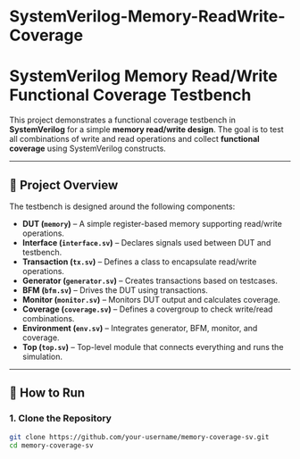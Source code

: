 # SystemVerilog-Memory-ReadWrite-Coverage
# SystemVerilog Memory Read/Write Functional Coverage Testbench

This project demonstrates a functional coverage testbench in **SystemVerilog** for a simple **memory read/write design**. The goal is to test all combinations of write and read operations and collect **functional coverage** using SystemVerilog constructs.

---

## 🧠 Project Overview

The testbench is designed around the following components:

- **DUT (`memory`)** – A simple register-based memory supporting read/write operations.
- **Interface (`interface.sv`)** – Declares signals used between DUT and testbench.
- **Transaction (`tx.sv`)** – Defines a class to encapsulate read/write operations.
- **Generator (`generator.sv`)** – Creates transactions based on testcases.
- **BFM (`bfm.sv`)** – Drives the DUT using transactions.
- **Monitor (`monitor.sv`)** – Monitors DUT output and calculates coverage.
- **Coverage (`coverage.sv`)** – Defines a covergroup to check write/read combinations.
- **Environment (`env.sv`)** – Integrates generator, BFM, monitor, and coverage.
- **Top (`top.sv`)** – Top-level module that connects everything and runs the simulation.

---

## 🚀 How to Run

### 1. Clone the Repository

```bash
git clone https://github.com/your-username/memory-coverage-sv.git
cd memory-coverage-sv
